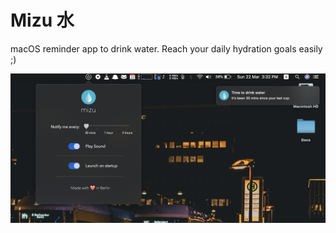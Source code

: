 # Mizu 水 
macOS reminder app to drink water. Reach your daily hydration goals easily ;)

![Screenshot](/Assets/screenshot.png) 
